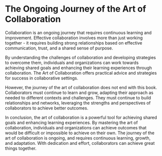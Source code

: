 The Ongoing Journey of the Art of Collaboration
===========================================================

Collaboration is an ongoing journey that requires continuous learning and improvement. Effective collaboration involves more than just working together - it requires building strong relationships based on effective communication, trust, and a shared sense of purpose.

By understanding the challenges of collaboration and developing strategies to overcome them, individuals and organizations can work towards achieving shared goals and enhancing their learning experiences through collaboration. The Art of Collaboration offers practical advice and strategies for success in collaborative settings.

However, the journey of the art of collaboration does not end with this book. Collaborators must continue to learn and grow, adapting their approach as needed to different contexts and challenges. They must continue to build relationships and networks, leveraging the strengths and perspectives of collaborators to achieve better outcomes.

In conclusion, the art of collaboration is a powerful tool for achieving shared goals and enhancing learning experiences. By mastering the art of collaboration, individuals and organizations can achieve outcomes that would be difficult or impossible to achieve on their own. The journey of the art of collaboration is ongoing, and requires continuous learning, growth, and adaptation. With dedication and effort, collaborators can achieve great things together.
